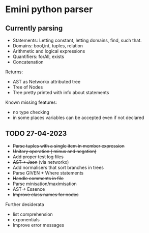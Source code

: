 
# Emini python parser

## Currently parsing

* Statements: Letting constant, letting domains, find, such that.
* Domains: bool,int, tuples, relation
* Arithmetic and logical expressions
* Quantifiers: forAll, exists
* Concatenation

Returns:

* AST as Networkx attributed tree
* Tree of Nodes
* Tree pretty printed with info about statements

Known missing features:

* no type checking
* in some places variables can be accepted even if not declared

## TODO 27-04-2023

* ~~Parse tuples with a single item in member expression~~
* ~~Unitary operation ( minus and negation)~~
* ~~Add proper test log files~~
* ~~AST-> Json~~ (via networkx)
* Add normalisers that sort branches in trees
* Parse GIVEN + Where statements
* ~~Handle comments in file~~
* Parse minisation/maximisation
* AST-> Essence
* ~~Improve class names for nodes~~

Further desiderata

* list comprehension
* exponentials
* Improve error messages
